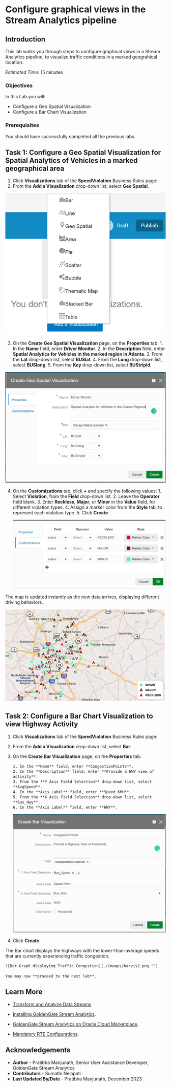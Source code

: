 
# Configure graphical views in the Stream Analytics pipeline

## Introduction

This lab walks you through steps to configure graphical views in a Stream Analytics pipeline, to visualize traffic conditions in a marked geograhical location.


*Estimated Time*: 15 minutes

### Objectives
In this Lab you will:
- Configure a Geo Spatial Visualization
- Configure a Bar Chart Visualization

### Prerequisites
You should have successfully completed all the previous labs.

## **Task 1:** Configure a Geo Spatial Visualization for Spatial Analytics of Vehicles in a marked geographical area
1. Click **Visualizations** tab of the **SpeedViolation** Business Rules page:
2. From the **Add a Visualization** drop-down list, select **Geo Spatial**.

![Geo Spatial Visualization Parameters](./images/add-vis.png "")

3. On the **Create Geo Spatial Visualization** page, on the **Properties** tab:
       1. In the **Name** field, enter **Driver Monitor**.
       2. In the **Description** field, enter **Spatial Analytics for Vehicles in the marked region in Atlanta**.
       3. From the **Lat** drop-down list, select **BUSlat**.
       4. From the **Long** drop-down list, select **BUSlong**.
       5. From the **Key** drop-down list, select **BUStripId**.

 ![Geo Spatial Visualization Parameters](./images/geospat.png "") 

4. On the **Customizations** tab, click **+** and specify the following values:
       1. Select **Violation**, from the **Field** drop-down list.
       2. Leave the **Operator** field blank.
       3. Enter **Reckless**, **Major**, or **Minor** in the **Value** field, for different violation types.
       4. Assign a marker color from the **Style** tab, to represent each violation type.
       5. Click **Create**.

    ![Geo Spatial Visualization Speed Violation Type](./images/geospatcust.png "")

The map is updated instantly as the new data arrives, displaying different driving behaviors.
    
![Geo Spatial Visualization](./images/custmap.png "")

## **Task 2:** Configure a Bar Chart Visualization to view Highway Activity 

1. Click **Visualizations** tab of the **SpeedViolation** Business Rules page:
2. From the **Add a Visualization** drop-down list, select **Bar**.
3. On the **Create Bar Visualization** page, on the **Properties** tab:

       1. In the **Name** field, enter **CongestionPoints**.
       2. In the **Description** field, enter **Provide a HWY view of activity**.
       3. From the **Y Axis Field Selection** drop-down list, select **AvgSpeed**.
       4. In the **Axis Label** field, enter **Speed KMH**.
       5. From the **X Axis Field Selection** drop-down list, select **Bus_Hwy**.
       6. In the **Axis Label** field, enter **HWY**.

    ![Create Bar Visualization](./images/barvis.png "")      

4. Click **Create**.
  
 The Bar chart displays the highways with the lower-than-average speeds that are currently experiencing traffic congestion.

    ![Bar Graph displaying Traffic Congestion](./images/barvis2.png "")

    You may now **proceed to the next lab**.

## Learn More

* [Transform and Analyze Data Streams](https://docs.oracle.com/en/middleware/fusion-middleware/osa/19.1/using/creating-pipeline-transform-and-analyze-data-streams.html#GUID-9DB9B57A-1095-4557-ACB9-816A696EB121)

* [Installing GoldenGate Stream Analytics](https://docs.oracle.com/en/middleware/fusion-middleware/osa/19.1/using/install-and-upgrade.html#GUID-A687DFF0-728A-4071-947A-F3E90ABF65F6).

* [GoldenGate Stream Analytics on Oracle Cloud Marketplace](https://docs.oracle.com/en/middleware/fusion-middleware/osa/19.1/osamp/getting-started-goldengate-stream-analytics-oci.html#GUID-B488861E-1C43-4177-A1F8-40F8E44754AD).

* [Mandatory RTE Configurations](https://docs.oracle.com/en/middleware/fusion-middleware/osa/19.1/using/configuring-runtime-environment.html#GUID-EB33DDFD-7444-434D-8944-059564A453FD).

## Acknowledgements
* **Author** - Pratibha Manjunath, Senior User Assistance Developer, GoldenGate Stream Analytics
* **Contributors** - Sumathi Nelapati
* **Last Updated By/Date** - Pratibha Manjunath, December 2023